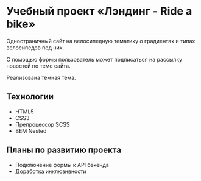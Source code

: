 # Учебный проект «Лэндинг - Ride a bike»

Одностраничный сайт на велосипедную тематику о градиентах и типах велосипедов под них.

С помощью формы пользователь может подписаться на рассылку новостей по теме сайта.

Реализована тёмная тема.

## Технологии

- HTML5
- CSS3
- Препроцессор SCSS
- BEM Nested

## Планы по развитию проекта

- Подключение формы к API бэкенда
- Доработка инклюзивности
